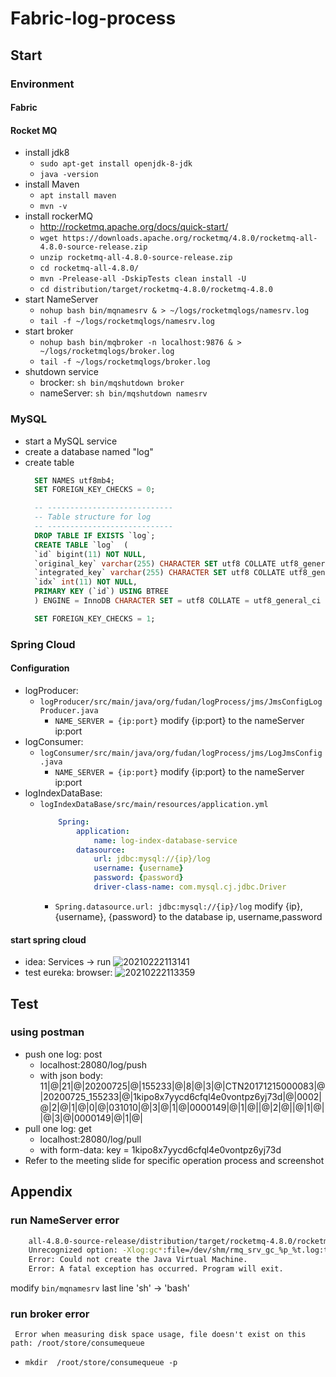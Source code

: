 # Fabric-log-process

## Start

### Environment

#### Fabric

#### Rocket MQ

- install jdk8
  - `sudo apt-get install openjdk-8-jdk`
  - `java -version`
- install Maven
  - `apt install maven`
  - `mvn -v`
- install rockerMQ
  - <http://rocketmq.apache.org/docs/quick-start/>
  - `wget https://downloads.apache.org/rocketmq/4.8.0/rocketmq-all-4.8.0-source-release.zip`
  - `unzip rocketmq-all-4.8.0-source-release.zip`
  - `cd rocketmq-all-4.8.0/`
  - `mvn -Prelease-all -DskipTests clean install -U`
  - `cd distribution/target/rocketmq-4.8.0/rocketmq-4.8.0`
- start NameServer
  - `nohup bash bin/mqnamesrv & > ~/logs/rocketmqlogs/namesrv.log`
  - `tail -f ~/logs/rocketmqlogs/namesrv.log`
- start broker
  - `nohup bash bin/mqbroker -n localhost:9876 & > ~/logs/rocketmqlogs/broker.log`
  - `tail -f ~/logs/rocketmqlogs/broker.log `
- shutdown service
  - brocker: `sh bin/mqshutdown broker`
  - nameServer: `sh bin/mqshutdown namesrv`

### MySQL

- start a MySQL service
- create a database named "log"
- create table
  ```sql
    SET NAMES utf8mb4;
    SET FOREIGN_KEY_CHECKS = 0;

    -- ----------------------------
    -- Table structure for log
    -- ----------------------------
    DROP TABLE IF EXISTS `log`;
    CREATE TABLE `log`  (
    `id` bigint(11) NOT NULL,
    `original_key` varchar(255) CHARACTER SET utf8 COLLATE utf8_general_ci NOT NULL,
    `integrated_key` varchar(255) CHARACTER SET utf8 COLLATE utf8_general_ci NOT NULL,
    `idx` int(11) NOT NULL,
    PRIMARY KEY (`id`) USING BTREE
    ) ENGINE = InnoDB CHARACTER SET = utf8 COLLATE = utf8_general_ci ROW_FORMAT = Dynamic;

    SET FOREIGN_KEY_CHECKS = 1;
  ```

### Spring Cloud

#### Configuration

- logProducer:
  - `logProducer/src/main/java/org/fudan/logProcess/jms/JmsConfigLogProducer.java`
    - `NAME_SERVER = {ip:port}` modify {ip:port} to the nameServer ip:port
- logConsumer:
  - `logConsumer/src/main/java/org/fudan/logProcess/jms/LogJmsConfig.java`
    - `NAME_SERVER = {ip:port}` modify {ip:port} to the nameServer ip:port
- logIndexDataBase:
  - `logIndexDataBase/src/main/resources/application.yml`
    ```yml
        Spring:
            application:
                name: log-index-database-service
            datasource:
                url: jdbc:mysql://{ip}/log
                username: {username}
                password: {password}
                driver-class-name: com.mysql.cj.jdbc.Driver
    ```
    - `Spring.datasource.url: jdbc:mysql://{ip}/log` modify {ip}, {username}, {password} to the database ip, username,password

#### start spring cloud

- idea: Services -> run ![20210222113141](http://ruiimg.hifool.cn/img20210222113141.png)
- test eureka: browser: ![20210222113359](http://ruiimg.hifool.cn/img20210222113359.png)

## Test

### using postman

- push one log: post
  - localhost:28080/log/push
  - with json body: 11|@|21|@|20200725|@|155233|@|8|@|3|@|CTN20171215000083|@|20200725_155233|@|1kipo8x7yycd6cfql4e0vontpz6yj73d|@|0002|@|2|@|1|@|0|@|031010|@|3|@|1|@|0000149|@|1|@||@|2|@||@|1|@||@|3|@|0000149|@|1|@|
- pull one log: get
  - localhost:28080/log/pull
  - with form-data: key = 1kipo8x7yycd6cfql4e0vontpz6yj73d
- Refer to the meeting slide for specific operation process and screenshot

## Appendix

### run NameServer error

```sh
    all-4.8.0-source-release/distribution/target/rocketmq-4.8.0/rocketmq-4.8.0/bin/runserver.sh: [[: not found
    Unrecognized option: -Xlog:gc*:file=/dev/shm/rmq_srv_gc_%p_%t.log:time,tags:filecount=5,filesize=30M
    Error: Could not create the Java Virtual Machine.
    Error: A fatal exception has occurred. Program will exit.
```

modify `bin/mqnamesrv` last line 'sh' -> 'bash'

### run broker error

` Error when measuring disk space usage, file doesn't exist on this path: /root/store/consumequeue`

- `mkdir  /root/store/consumequeue -p`